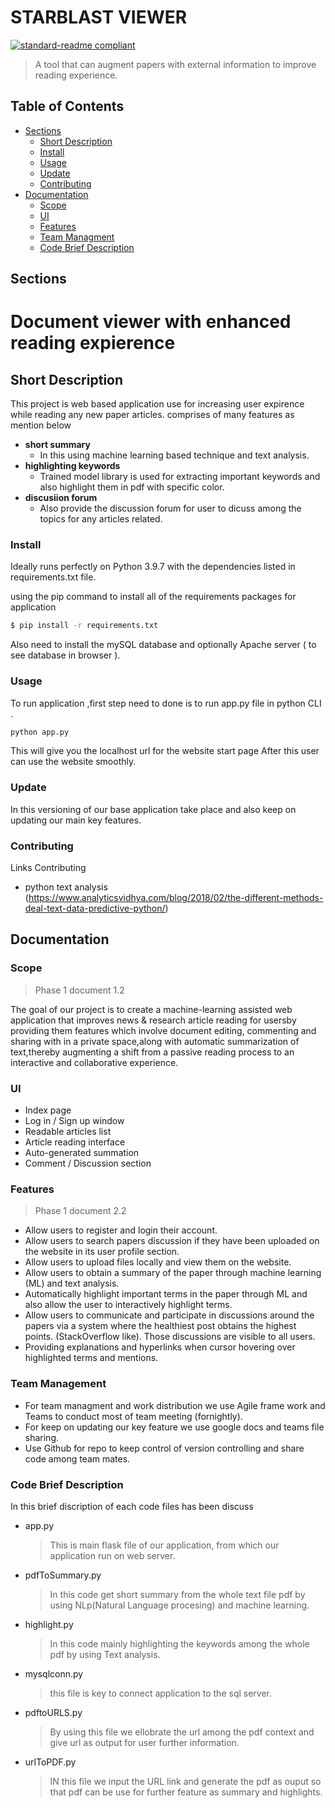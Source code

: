 # STARBLAST VIEWER

[![standard-readme compliant](https://img.shields.io/badge/readme%20style-standard-brightgreen.svg?style=flat-square)](https://github.com/RichardLitt/standard-readme)

> A tool that can augment papers with external information to improve reading experience.

## Table of Contents

- [Sections](#sections)
  - [Short Description](#short-description)
  - [Install](#install)
  - [Usage](#usage)
  - [Update](#update)
  - [Contributing](#contributing)
- [Documentation](#documentation)
  - [Scope](#scope) 
  - [UI](#ui)
  - [Features](#features)
  - [Team Managment](#team-management)
  - [Code Brief Description](#Code-brief-description)

## Sections
### <h1> Document viewer with enhanced reading expierence </h1>


## Short Description 
 This project is web based application use for increasing user expirence while reading any new paper articles. 
 comprises of many features as mention below 

- <b>short summary </b>
   - In this using machine learning based technique and text analysis.
- <b> highlighting keywords </b>
   - Trained model library is used for  extracting important keywords and also highlight them in pdf with specific color. 
- <b> discusiion forum </b>
   - Also provide the discussion forum for user to dicuss among the topics for any articles related.


### Install 

Ideally runs perfectly on Python 3.9.7 with the dependencies listed in requirements.txt file.

using the pip command to install all of the requirements packages  for application 
``` bash
$ pip install -r requirements.txt
```
Also need to install the mySQL database and optionally Apache server ( to see database in browser ).


### Usage 

To run application ,first step need to done is to run app.py file in python CLI .
``` bash 
python app.py
```
This will give you the localhost url for the website start page 
After this user can use the website smoothly.


### Update
In this versioning of our base application take place and also keep on updating our main key features. 

### Contributing
Links Contributing 
- python text analysis (https://www.analyticsvidhya.com/blog/2018/02/the-different-methods-deal-text-data-predictive-python/)


## Documentation

### Scope
>Phase 1 document 1.2  

The goal of our project is to create a machine-learning assisted web application that improves news & research article reading for usersby providing them features which involve document editing, commenting and sharing with in a private space,along with automatic summarization of text,thereby augmenting a shift from a passive reading process to an interactive and collaborative experience.

### UI
- Index page  
- Log in / Sign up window  
- Readable articles list  
- Article reading interface  
- Auto-generated summation  
- Comment / Discussion section  

### Features
>Phase 1 document 2.2  

- Allow users to register and login their account.  
- Allow users to search papers discussion if they have been uploaded on the website in its user profile section.  
- Allow users to upload files locally and view them on the website.  
- Allow users to obtain a summary of the paper through machine learning (ML) and text analysis.  
- Automatically highlight important terms in the paper through ML and also allow the user to interactively highlight terms.  
- Allow users to communicate and participate in discussions around the papers via a system where the healthiest post obtains the highest points. (StackOverflow like). Those discussions are visible to all users.  
- Providing explanations and hyperlinks when cursor hovering over highlighted terms and  mentions.

### Team Management
 - For team managment and work distribution we use Agile frame work and Teams to conduct most of team meeting (fornightly).
 - For keep on updating our key feature we use google docs and teams file sharing.
 - Use Github for repo to keep control of version controlling and share code among team mates.

### Code Brief Description
In this brief discription of each code files has been discuss
- app.py
  > This is main flask file of our application, from which our application run on web server. 
- pdfToSummary.py
  > In this code get short summary from the whole text file pdf by using  NLp(Natural Language procesing) and machine learning.
- highlight.py
  > In this code mainly highlighting the keywords among the whole pdf by using Text analysis.
- mysqlconn.py
  > this file is key to connect application to the sql server.
- pdftoURLS.py
  > By using this file we ellobrate the url among the pdf context and give url as output for user further information.
- urlToPDF.py
  > IN this file we input the URL link and generate the pdf as ouput so that pdf can be use for further feature as summary and highlights.

